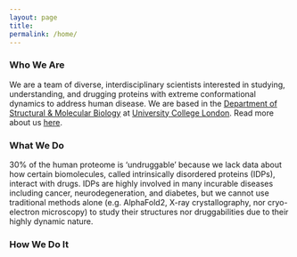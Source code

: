 ```yaml
---
layout: page
title:  
permalink: /home/
---
```


### Who We Are 

We are a team of diverse, interdisciplinary scientists interested in studying, understanding, and drugging proteins with extreme conformational dynamics to address human disease. We are based in the [Department of Structural & Molecular Biology](https://www.ucl.ac.uk/biosciences/structural-and-molecular-biology) at [University College London](https://www.ucl.ac.uk). Read more about us [here](https://gthh2.github.io/who_we_are/).

### What We Do

30% of the human proteome is ‘undruggable’ because we lack data about how certain biomolecules, called intrinsically disordered proteins (IDPs), interact with drugs. IDPs are highly involved in many incurable diseases including cancer, neurodegeneration, and diabetes, but we cannot use traditional methods alone (e.g. AlphaFold2, X-ray crystallography, nor cryo-electron microscopy) to study their structures nor druggabilities due to their highly dynamic nature. 


### How We Do It 
